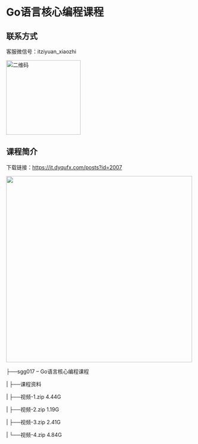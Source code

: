 # Go语言核心编程课程

## 联系方式

客服微信号：itziyuan_xiaozhi

<img src="https://ziyuanyun.oss-cn-guangzhou.aliyuncs.com/common/20240614073449/666b82192834a.jpg" width="200" height="200" alt="二维码">

## 课程简介

下载链接：https://it.dyqufx.com/posts?id=2007

<img src="https://ziyuanyun.oss-cn-guangzhou.aliyuncs.com/yun/20240515183626/6644902a2be62.jpg" width="500" alt="">

  ├──sgg017 &#8211; Go语言核心编程课程

 | ├──课程资料

 | ├──视频-1.zip 4.44G

 | ├──视频-2.zip 1.19G

 | ├──视频-3.zip 2.41G

 | └──视频-4.zip 4.84G

  